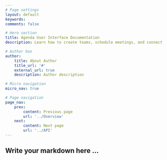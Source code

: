 ```yaml
---
# Page settings
layout: default
keywords:
comments: false

# Hero section
title: Agenda User Interface Documentation
description: Learn how to create teams, schedule meetings, and connect your sources.

# Author box
author:
    title: About Author
    title_url: '#'
    external_url: true
    description: Author description

# Micro navigation
micro_nav: true

# Page navigation
page_nav:
    prev:
        content: Previous page
        url: '../Overview'
    next:
        content: Next page
        url: '../API'
---
```


## Write your markdown here ...
